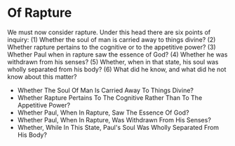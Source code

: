# Of Rapture

We must now consider rapture. Under this head there are six points of inquiry:
(1) Whether the soul of man is carried away to things divine?
(2) Whether rapture pertains to the cognitive or to the appetitive power?
(3) Whether Paul when in rapture saw the essence of God?
(4) Whether he was withdrawn from his senses?
(5) Whether, when in that state, his soul was wholly separated from his body?
(6) What did he know, and what did he not know about this matter?

* Whether The Soul Of Man Is Carried Away To Things Divine?
* Whether Rapture Pertains To The Cognitive Rather Than To The Appetitive Power?
* Whether Paul, When In Rapture, Saw The Essence Of God?
* Whether Paul, When In Rapture, Was Withdrawn From His Senses?
* Whether, While In This State, Paul's Soul Was Wholly Separated From His Body?